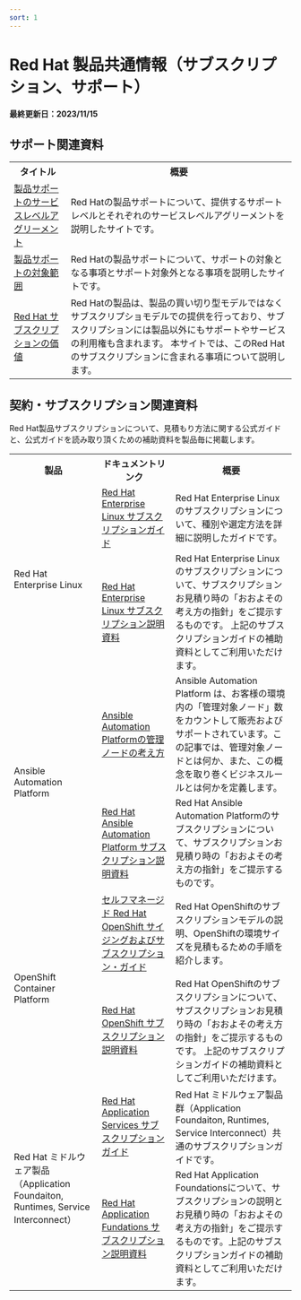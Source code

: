 ```yaml
---
sort: 1
---
```


# Red Hat 製品共通情報（サブスクリプション、サポート）

<b>
最終更新日：2023/11/15
</b>

## サポート関連資料

<table>
  <tr><!-- 行1（見出し）-->
    <th>タイトル</th><th>概要</th>
  </tr>

  <tr>
      <td><!--  リンク先  -->
      <a href="
        https://access.redhat.com/ja/support/offerings/production/sla
     " target="_blank" rel="noreferrer noopener">
        <!--  ドキュメント名  -->
        製品サポートのサービスレベルアグリーメント
      </a>
    </td>
    <td><!--  概要-->
      Red Hatの製品サポートについて、提供するサポートレベルとそれぞれのサービスレベルアグリーメントを説明したサイトです。
    </td>
  </tr>

  <tr>
      <td><!--  リンク先  -->
      <a href="
        https://access.redhat.com/ja/support/offerings/production/soc
     " target="_blank" rel="noreferrer noopener">
        <!--  ドキュメント名  -->
        製品サポートの対象範囲
      </a>
    </td>
    <td><!--  概要-->
      Red Hatの製品サポートについて、サポートの対象となる事項とサポート対象外となる事項を説明したサイトです。
    </td>
  </tr>

  <tr>
      <td><!--  リンク先  -->
      <a href="
        https://www.redhat.com/ja/about/value-of-subscription
     " target="_blank" rel="noreferrer noopener">
        <!--  ドキュメント名  -->
        Red Hat サブスクリプションの価値
      </a>
    </td>
    <td><!--  概要-->
      Red Hatの製品は、製品の買い切り型モデルではなくサブスクリプショモデルでの提供を行っており、サブスクリプションには製品以外にもサポートやサービスの利用権も含まれます。
      本サイトでは、このRed Hatのサブスクリプションに含まれる事項について説明します。
    </td>
  </tr>

</table>

## 契約・サブスクリプション関連資料

Red Hat製品サブスクリプションについて、見積もり方法に関する公式ガイドと、公式ガイドを読み取り頂くための補助資料を製品毎に掲載します。

<table>
  <tr><!-- 行1（見出し）-->
    <th>製品</th><th>ドキュメントリンク</th><th>概要</th>
  </tr>

  <tr>
    <td rowspan="2"><!--  製品  -->
    Red Hat Enterprise Linux
    </td>
    <td><!--  ドキュメントリンク -->
      <!--  リンク-->
      <a href="
        https://www.redhat.com/ja/resources/red-hat-enterprise-linux-subscription-guide
      " target="_blank" rel="noreferrer noopener">
      <!--  ドキュメント名  -->
        Red Hat Enterprise Linux サブスクリプションガイド
      </a>
    </td>
    <td><!--  gaiyou
    -->
      Red Hat Enterprise Linuxのサブスクリプションについて、種別や選定方法を詳細に説明したガイドです。
    </td>
  </tr>
  <tr>
    <td><!--  ドキュメントリンク -->
      <!--  リンク-->
      <a href="
        https://content.redhat.com/content/rhcc/us/en/assets/display.html?id=722d0c01-bfcc-4281-8406-e947baf66747
      " target="_blank" rel="noreferrer noopener">
      <!--  ドキュメント名  -->
        Red Hat Enterprise Linux サブスクリプション説明資料
      </a>
    </td>
    <td><!--  gaiyou
    -->
      Red Hat Enterprise Linuxのサブスクリプションについて、サブスクリプションお見積り時の「おおよその考え方の指針」をご提示するものです。 
      上記のサブスクリプションガイドの補助資料としてご利用いただけます。
    </td>
  </tr>

  <tr>
    <td rowspan="2"><!--  製品  -->
    Ansible Automation Platform
    </td>
    <td><!--  ドキュメントリンク -->
      <!--  リンク-->
      <a href="
        https://access.redhat.com/ja/articles/4908011
      " target="_blank" rel="noreferrer noopener">
      <!--  ドキュメント名  -->
        Ansible Automation Platformの管理ノードの考え方
      </a>
    </td>
    <td><!--  gaiyou
    -->
      Ansible Automation Platform は、お客様の環境内の「管理対象ノード」数をカウントして販売およびサポートされています。この記事では、管理対象ノードとは何か、また、この概念を取り巻くビジネスルールとは何かを定義します。
    </td>
  </tr>
  <tr>
    <td><!--  ドキュメントリンク -->
      <!--  リンク-->
      <a href="
        https://content.redhat.com/content/rhcc/us/en/assets/display.html?id=c0e72669-3ad6-4c7b-a756-c0317a9c9f5e
      " target="_blank" rel="noreferrer noopener">
      <!--  ドキュメント名  -->
        Red Hat Ansible Automation Platform サブスクリプション説明資料
      </a>
    </td>
    <td><!--  gaiyou
    -->
      Red Hat Ansible Automation Platformのサブスクリプションについて、サブスクリプションお見積り時の「おおよその考え方の指針」をご提示するものです。 
    </td>
  </tr>

  <tr>
    <td rowspan="2"><!--  製品  -->
    OpenShift Container Platform
    </td>
    <td><!--  ドキュメントリンク -->
      <!--  リンク-->
      <a href="
        https://www.redhat.com/ja/resources/self-managed-openshift-sizing-subscription-guide
      " target="_blank" rel="noreferrer noopener">
      <!--  ドキュメント名  -->
        セルフマネージド Red Hat OpenShift サイジングおよびサブスクリプション・ガイド
      </a>
    </td>
    <td><!--  gaiyou
    -->
      Red Hat OpenShiftのサブスクリプションモデルの説明、OpenShiftの環境サイズを見積もるための手順を紹介します。
    </td>
  </tr>
  <tr>
    <td><!--  ドキュメントリンク -->
      <!--  リンク-->
      <a href="
        https://content.redhat.com/content/rhcc/us/en/assets/display.html?id=25c86986-7533-446f-b789-94c1aa556749
      " target="_blank" rel="noreferrer noopener">
      <!--  ドキュメント名  -->
        Red Hat OpenShift サブスクリプション説明資料
      </a>
    </td>
    <td><!--  gaiyou
    -->
      Red Hat OpenShiftのサブスクリプションについて、サブスクリプションお見積り時の「おおよその考え方の指針」をご提示するものです。 上記のサブスクリプションガイドの補助資料としてご利用いただけます。
    </td>
  </tr>

  <tr>
    <td rowspan="2"><!--  製品  -->
    Red Hat ミドルウェア製品（Application Foundaiton, Runtimes, Service Interconnect）
    </td>
    <td><!--  ドキュメントリンク -->
      <!--  リンク-->
      <a href="
        https://www.redhat.com/ja/resources/application-services-subscription-guide-detail
      " target="_blank" rel="noreferrer noopener">
      <!--  ドキュメント名  -->
        Red Hat Application Services サブスクリプションガイド
      </a>
    </td>
    <td><!--  gaiyou
    -->
      Red Hat ミドルウェア製品群（Application Foundaiton, Runtimes, Service Interconnect）共通のサブスクリプションガイドです。
    </td>
  </tr>
  <tr>
    <td><!--  ドキュメントリンク -->
      <!--  リンク-->
      <a href="
        https://content.redhat.com/content/rhcc/us/en/assets/display.html?id=c8686fcd-0ef9-4f94-8771-18d0aee27ae0
      " target="_blank" rel="noreferrer noopener">
      <!--  ドキュメント名  -->
        Red Hat Application Fundations サブスクリプション説明資料
      </a>
    </td>
    <td><!--  gaiyou
    -->
      Red Hat Application Foundationsについて、サブスクリプションの説明とお見積り時の「おおよその考え方の指針」をご提示するものです。上記のサブスクリプションガイドの補助資料としてご利用いただけます。
    </td>
  </tr>

</table>